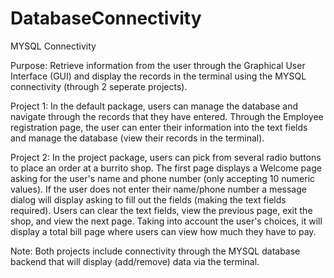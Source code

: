 # DatabaseConnectivity
MYSQL Connectivity

Purpose: Retrieve information from the user through the Graphical User Interface (GUI) and display the records in the terminal using the MYSQL 
connectivity (through 2 seperate projects).

Project 1: In the default package, users can manage the database and navigate through the records that they have entered. Through the Employee registration 
page, the user can enter their information into the text fields and manage the database (view their records in the terminal).

Project 2: In the project package, users can pick from several radio buttons to place an order at a burrito shop. The first page displays a Welcome page
asking for the user's name and phone number (only accepting 10 numeric values). If the user does not enter their name/phone number a message dialog will
display asking to fill out the fields (making the text fields required). Users can clear the text fields, view the previous page, exit the shop, and 
view the next page. Taking into account the user's choices, it will display a total bill page where users can view how much they have to pay. 

Note: Both projects include connectivity through the MYSQL database backend that will display (add/remove) data via the terminal.

